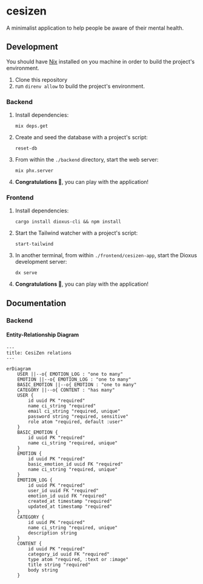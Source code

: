 # cesizen
A minimalist application to help people be aware of their mental health.

## Development

You should have [Nix](https://nixos.org/) installed on you machine in order to build the project's
environment.

1. Clone this repository
2. run `direnv allow` to build the project's environment.

### Backend

1. Install dependencies:
    ```
    mix deps.get
    ```

2. Create and seed the database with a project's script:
    ```
    reset-db
    ```

3. From within the `./backend` directory, start the web server:
    ```
    mix phx.server
    ```

4. **Congratulations 🥳**, you can play with the application!

### Frontend

1. Install dependencies:
    ```
    cargo install dioxus-cli && npm install
    ```

2. Start the Tailwind watcher with a project's script:
    ```
    start-tailwind
    ```

3. In another terminal, from within `./frontend/cesizen-app`, start the Dioxus
   development server:
    ```
    dx serve
    ```

4. **Congratulations 🥳**, you can play with the application!

## Documentation

### Backend

#### Entity-Relationship Diagram

```mermaid
---
title: CesiZen relations
---

erDiagram
    USER ||--o{ EMOTION_LOG : "one to many"
    EMOTION ||--o{ EMOTION_LOG : "one to many"
    BASIC_EMOTION ||--o{ EMOTION : "one to many"
    CATEGORY ||--o{ CONTENT : "has many"
    USER {
        id uuid PK "required"
        name ci_string "required"
        email ci_string "required, unique"
        password string "required, sensitive"
        role atom "required, default :user"
    }
    BASIC_EMOTION {
        id uuid PK "required"
        name ci_string "required, unique"
    }
    EMOTION {
        id uuid PK "required"
        basic_emotion_id uuid FK "required"
        name ci_string "required, unique"
    }
    EMOTION_LOG {
        id uuid PK "required"
        user_id uuid FK "required"
        emotion_id uuid FK "required"
        created_at timestamp "required"
        updated_at timestamp "required"
    }
    CATEGORY {
        id uuid PK "required"
        name ci_string "required, unique"
        description string
    }
    CONTENT {
        id uuid PK "required"
        category_id uuid FK "required"
        type atom "required, :text or :image"
        title string "required"
        body string
    }

```

